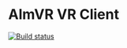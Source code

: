 # AlmVR VR Client
[![Build status](https://ci.appveyor.com/api/projects/status/3rxlny8b2sj9319w/branch/master?svg=true)](https://ci.appveyor.com/project/ccrutchf/almvr-client/branch/master)